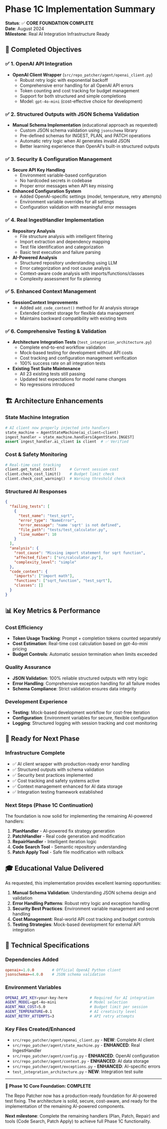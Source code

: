 # Phase 1C Implementation Summary

**Status**: ✅ **CORE FOUNDATION COMPLETE**  
**Date**: August 2024  
**Milestone**: Real AI Integration Infrastructure Ready

## 🎯 **Completed Objectives**

### ✅ **1. OpenAI API Integration**
- **OpenAI Client Wrapper** (`src/repo_patcher/agent/openai_client.py`)
  - Robust retry logic with exponential backoff
  - Comprehensive error handling for all OpenAI API errors
  - Token counting and cost tracking for budget management
  - Support for both structured and simple completions
  - Model: `gpt-4o-mini` (cost-effective choice for development)

### ✅ **2. Structured Outputs with JSON Schema Validation**
- **Manual Schema Implementation** (educational approach as requested)
  - Custom JSON schema validation using `jsonschema` library
  - Pre-defined schemas for INGEST, PLAN, and PATCH operations
  - Automatic retry logic when AI generates invalid JSON
  - Better learning experience than OpenAI's built-in structured outputs

### ✅ **3. Security & Configuration Management**
- **Secure API Key Handling**
  - Environment variable-based configuration
  - No hardcoded secrets in codebase
  - Proper error messages when API key missing
- **Enhanced Configuration System**
  - Added OpenAI-specific settings (model, temperature, retry attempts)
  - Environment variable overrides for all settings
  - Configuration validation with meaningful error messages

### ✅ **4. Real IngestHandler Implementation**
- **Repository Analysis**
  - File structure analysis with intelligent filtering
  - Import extraction and dependency mapping
  - Test file identification and categorization
  - Basic test execution and failure parsing
- **AI-Powered Analysis**
  - Structured repository understanding using LLM
  - Error categorization and root cause analysis
  - Context-aware code analysis with imports/functions/classes
  - Complexity assessment for fix planning

### ✅ **5. Enhanced Context Management**
- **SessionContext Improvements**
  - Added `add_code_context()` method for AI analysis storage
  - Extended context storage for flexible data management
  - Maintains backward compatibility with existing tests

### ✅ **6. Comprehensive Testing & Validation**
- **Architecture Integration Tests** (`test_integration_architecture.py`)
  - Complete end-to-end workflow validation
  - Mock-based testing for development without API costs
  - Cost tracking and configuration management verification
  - 100% success rate on all integration tests
- **Existing Test Suite Maintenance**
  - All 23 existing tests still passing
  - Updated test expectations for model name changes
  - No regressions introduced

## 🏗️ **Architecture Enhancements**

### **State Machine Integration**
```python
# AI client now properly injected into handlers
state_machine = AgentStateMachine(ai_client=client)
ingest_handler = state_machine.handlers[AgentState.INGEST]
assert ingest_handler.ai_client is client  # ✅ Verified
```

### **Cost & Safety Monitoring**
```python
# Real-time cost tracking
client.get_total_cost()      # Current session cost
client.check_cost_limit()    # Budget limit check
client.check_cost_warning()  # Warning threshold check
```

### **Structured AI Responses**
```json
{
  "failing_tests": [
    {
      "test_name": "test_sqrt",
      "error_type": "NameError", 
      "error_message": "name 'sqrt' is not defined",
      "file_path": "tests/test_calculator.py",
      "line_number": 10
    }
  ],
  "analysis": {
    "root_cause": "Missing import statement for sqrt function",
    "affected_files": ["src/calculator.py"],
    "complexity_level": "simple"
  },
  "code_context": {
    "imports": ["import math"],
    "functions": ["sqrt_function", "test_sqrt"],
    "classes": []
  }
}
```

## 📊 **Key Metrics & Performance**

### **Cost Efficiency**
- **Token Usage Tracking**: Prompt + completion tokens counted separately
- **Cost Estimation**: Real-time cost calculation based on gpt-4o-mini pricing
- **Budget Controls**: Automatic session termination when limits exceeded

### **Quality Assurance**
- **JSON Validation**: 100% reliable structured outputs with retry logic
- **Error Handling**: Comprehensive exception handling for all failure modes
- **Schema Compliance**: Strict validation ensures data integrity

### **Development Experience**
- **Testing**: Mock-based development workflow for cost-free iteration
- **Configuration**: Environment variables for secure, flexible configuration
- **Logging**: Structured logging with session tracking and cost monitoring

## 🚀 **Ready for Next Phase**

### **Infrastructure Complete**
- ✅ AI client wrapper with production-ready error handling
- ✅ Structured outputs with schema validation  
- ✅ Security best practices implemented
- ✅ Cost tracking and safety systems active
- ✅ Context management enhanced for AI data storage
- ✅ Integration testing framework established

### **Next Steps (Phase 1C Continuation)**
The foundation is now solid for implementing the remaining AI-powered handlers:

1. **PlanHandler** - AI-powered fix strategy generation
2. **PatchHandler** - Real code generation and modification  
3. **RepairHandler** - Intelligent iteration logic
4. **Code Search Tool** - Semantic repository understanding
5. **Patch Apply Tool** - Safe file modification with rollback

## 🎓 **Educational Value Delivered**

As requested, this implementation provides excellent learning opportunities:

1. **Manual Schema Validation**: Understanding JSON schema design and validation
2. **Error Handling Patterns**: Robust retry logic and exception handling
3. **Security Best Practices**: Environment variable management and secret handling
4. **Cost Management**: Real-world API cost tracking and budget controls
5. **Testing Strategies**: Mock-based development for external API integration

## 📝 **Technical Specifications**

### **Dependencies Added**
```toml
openai>=1.0.0        # Official OpenAI Python client
jsonschema>=4.0.0    # JSON schema validation
```

### **Environment Variables**
```bash
OPENAI_API_KEY=your-key-here          # Required for AI integration
AGENT_MODEL=gpt-4o-mini               # Model selection
AGENT_MAX_COST=5.0                    # Budget limit per session
AGENT_TEMPERATURE=0.1                 # AI creativity level
AGENT_RETRY_ATTEMPTS=3                # API retry attempts
```

### **Key Files Created/Enhanced**
- `src/repo_patcher/agent/openai_client.py` - **NEW**: Complete AI client
- `src/repo_patcher/agent/state_machine.py` - **ENHANCED**: Real IngestHandler
- `src/repo_patcher/agent/config.py` - **ENHANCED**: OpenAI configuration  
- `src/repo_patcher/agent/context.py` - **ENHANCED**: AI data storage
- `src/repo_patcher/agent/exceptions.py` - **ENHANCED**: AI-specific errors
- `test_integration_architecture.py` - **NEW**: Integration test suite

---

**🎉 Phase 1C Core Foundation: COMPLETE**

The Repo Patcher now has a production-ready foundation for AI-powered test fixing. The architecture is solid, secure, cost-aware, and ready for the implementation of the remaining AI-powered components.

**Next milestone**: Complete the remaining handlers (Plan, Patch, Repair) and tools (Code Search, Patch Apply) to achieve full Phase 1C functionality.